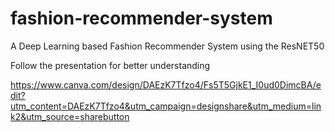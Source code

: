 # fashion-recommender-system
A Deep Learning based Fashion Recommender System using the ResNET50

Follow the presentation for better understanding


https://www.canva.com/design/DAEzK7Tfzo4/Fs5T5GjkE1_I0ud0DimcBA/edit?utm_content=DAEzK7Tfzo4&utm_campaign=designshare&utm_medium=link2&utm_source=sharebutton

